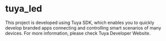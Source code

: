 # tuya_led
This project is developed using Tuya SDK, which enables you to quickly develop branded apps connecting and controlling smart scenarios of many devices. For more information, please check Tuya Developer Website.
